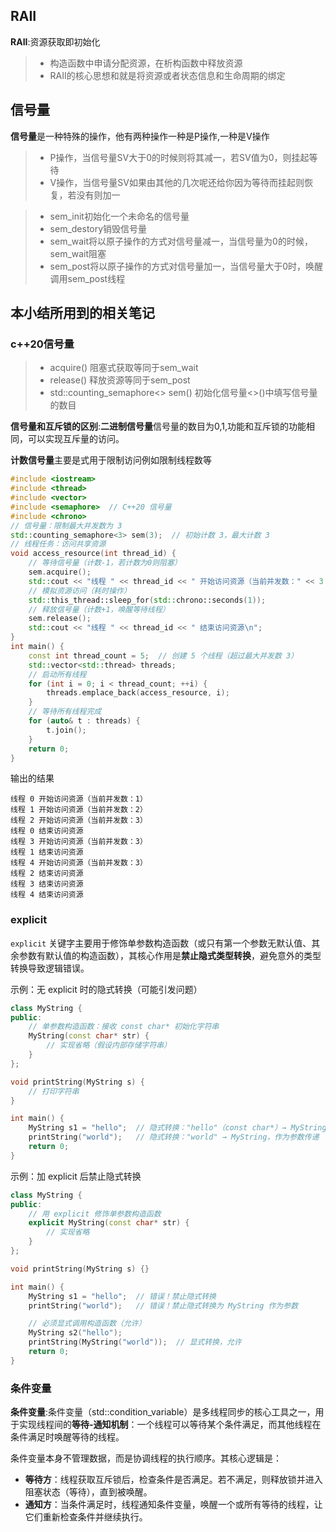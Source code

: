 ## RAII
**RAII**:资源获取即初始化
> * 构造函数中申请分配资源，在析构函数中释放资源
> * RAII的核心思想和就是将资源或者状态信息和生命周期的绑定
## 信号量
**信号量**是一种特殊的操作，他有两种操作一种是P操作,一种是V操作
> * P操作，当信号量SV大于0的时候则将其减一，若SV值为0，则挂起等待
> * V操作，当信号量SV如果由其他的几次呢还给你因为等待而挂起则恢复，若没有则加一

> * sem_init初始化一个未命名的信号量
> * sem_destory销毁信号量
> * sem_wait将以原子操作的方式对信号量减一，当信号量为0的时候，sem_wait阻塞
> * sem_post将以原子操作的方式对信号量加一，当信号量大于0时，唤醒调用sem_post线程

## 本小结所用到的相关笔记
### c++20信号量 
> * acquire() 阻塞式获取等同于sem_wait
> * release() 释放资源等同于sem_post
> * std::counting_semaphore<> sem() 初始化信号量<>()中填写信号量的数目

**信号量和互斥锁的区别**:**二进制信号量**信号量的数目为0,1,功能和互斥锁的功能相同，可以实现互斥量的访问。

**计数信号量**主要是式用于限制访问例如限制线程数等
```c++
#include <iostream>
#include <thread>
#include <vector>
#include <semaphore>  // C++20 信号量
#include <chrono>
// 信号量：限制最大并发数为 3
std::counting_semaphore<3> sem(3);  // 初始计数 3，最大计数 3
// 线程任务：访问共享资源
void access_resource(int thread_id) {
    // 等待信号量（计数-1，若计数为0则阻塞）
    sem.acquire();  
    std::cout << "线程 " << thread_id << " 开始访问资源（当前并发数：" << 3 - sem.max() + sem.current() << "）\n";
    // 模拟资源访问（耗时操作）
    std::this_thread::sleep_for(std::chrono::seconds(1));
    // 释放信号量（计数+1，唤醒等待线程）
    sem.release();  
    std::cout << "线程 " << thread_id << " 结束访问资源\n";
}
int main() {
    const int thread_count = 5;  // 创建 5 个线程（超过最大并发数 3）
    std::vector<std::thread> threads;
    // 启动所有线程
    for (int i = 0; i < thread_count; ++i) {
        threads.emplace_back(access_resource, i);
    }
    // 等待所有线程完成
    for (auto& t : threads) {
        t.join();
    }
    return 0;
}
```
输出的结果
```
线程 0 开始访问资源（当前并发数：1）
线程 1 开始访问资源（当前并发数：2）
线程 2 开始访问资源（当前并发数：3）
线程 0 结束访问资源
线程 3 开始访问资源（当前并发数：3）
线程 1 结束访问资源
线程 4 开始访问资源（当前并发数：3）
线程 2 结束访问资源
线程 3 结束访问资源
线程 4 结束访问资源
```
### explicit
`explicit` 关键字主要用于修饰单参数构造函数（或只有第一个参数无默认值、其余参数有默认值的构造函数），其核心作用是**禁止隐式类型转换**，避免意外的类型转换导致逻辑错误。

示例：无 explicit 时的隐式转换（可能引发问题）
```c++
class MyString {
public:
    // 单参数构造函数：接收 const char* 初始化字符串
    MyString(const char* str) {
        // 实现省略（假设内部存储字符串）
    }
};

void printString(MyString s) {
    // 打印字符串
}

int main() {
    MyString s1 = "hello";  // 隐式转换："hello"（const char*）→ MyString
    printString("world");   // 隐式转换："world" → MyString，作为参数传递
    return 0;
}
```
示例：加 explicit 后禁止隐式转换
```c++
class MyString {
public:
    // 用 explicit 修饰单参数构造函数
    explicit MyString(const char* str) {
        // 实现省略
    }
};

void printString(MyString s) {}

int main() {
    MyString s1 = "hello";  // 错误！禁止隐式转换
    printString("world");   // 错误！禁止隐式转换为 MyString 作为参数

    // 必须显式调用构造函数（允许）
    MyString s2("hello");
    printString(MyString("world"));  // 显式转换，允许
    return 0;
}
```
### 条件变量
**条件变量**:条件变量（std::condition_variable）是多线程同步的核心工具之一，用于实现线程间的**等待-通知机制**：一个线程可以等待某个条件满足，而其他线程在条件满足时唤醒等待的线程。

条件变量本身不管理数据，而是协调线程的执行顺序。其核心逻辑是：
* **等待方**：线程获取互斥锁后，检查条件是否满足。若不满足，则释放锁并进入阻塞状态（等待），直到被唤醒。
* **通知方**：当条件满足时，线程通知条件变量，唤醒一个或所有等待的线程，让它们重新检查条件并继续执行。